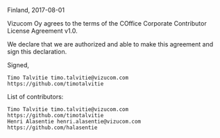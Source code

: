 Finland, 2017-08-01

Vizucom Oy agrees to the terms of the COffice Corporate Contributor License Agreement v1.0.

We declare that we are authorized and able to make this agreement and sign this declaration.

Signed,

    Timo Talvitie timo.talvitie@vizucom.com https://github.com/timotalvitie

List of contributors:

    Timo Talvitie timo.talvitie@vizucom.com https://github.com/timotalvitie
    Henri Alasentie henri.alasentie@vizucom.com https://github.com/halasentie
